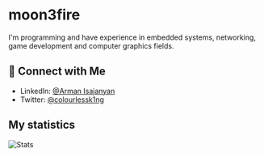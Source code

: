 # moon3fire

I'm programming and have experience in embedded systems, networking, game development and computer graphics fields.


## 🤝 Connect with Me
- LinkedIn: [@Arman Isajanyan]((https://www.linkedin.com/in/arman-isadzhanyan-498a29229))
- Twitter: [@colourlessk1ng]((https://twitter.com/colourlessk1ng))

## My statistics
![Stats](https://github-readme-stats.vercel.app/api?username=moon3fire&show=reviews,discussions_started,discussions_answered,prs_merged,prs_merged_percentage)
